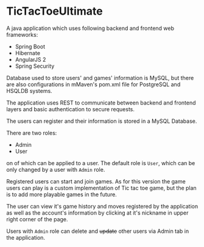 # TicTacToeUltimate

A java application which uses following backend and frontend web frameworks:
  * Spring Boot
  * Hibernate
  * AngularJS 2
  * Spring Security
  
Database used to store users' and games' information is MySQL, but there are also configurations 
in mMaven's pom.xml file for PostgreSQL and HSQLDB systems.

The application uses REST to communicate between backend and frontend layers and basic authentication to secure requests.

The users can register and their information is stored in a MySQL Database. 

There are two roles:
* Admin
* User

on of which can be applied to a user. The default role is `User`, which can be only changed by a user with `Admin` role.

Registered users can start and join games. 
As for this version the game users can play is a custom implementation of Tic tac toe game, 
but the plan is to add more playable games in the future. 

The user can view it's game history and moves registered by the application as well as the account's information by
clicking at it's nickname in upper right corner of the page.

Users with `Admin` role can delete and  ~~update~~ other users via Admin tab in the application.
